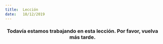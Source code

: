 ```yaml
---
title:  Lección
date:   18/12/2019
---
```


### <center>Todavía estamos trabajando en esta lección. Por favor, vuelva más tarde.</center>